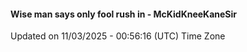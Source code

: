 #### Wise man says only fool rush in - McKidKneeKaneSir
Updated on 11/03/2025 - 00:56:16 (UTC) Time Zone
